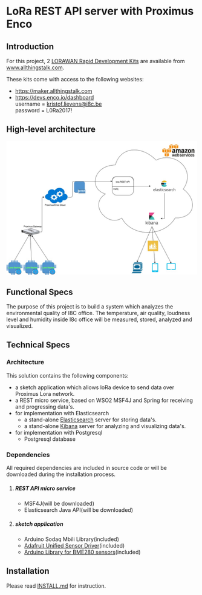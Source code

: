 # LoRa REST API server with Proximus Enco

## Introduction

For this project, 2 [LORAWAN Rapid Development Kits](http://www.allthingstalk.com/lorawan-rapid-development-kit) are available from www.allthingstalk.com.  

These kits come with access to the following websites:

* https://maker.allthingstalk.com  
* https://devs.enco.io/dashboard  
username = kristof.lievens@i8c.be  
password = L0Ra2017!   


## High-level architecture
![architect](doc/img/lora-proximus-enco.jpg)
## Functional Specs

The purpose of this project is to build a system which analyzes the environmental quality of I8C office. The temperature, air quality, loudness level and humidity inside I8c office will be measured, stored, analyzed and visualized.

## Technical Specs
### Architecture
This solution contains the following components:  

* a sketch application which allows loRa device to send data over Proximus Lora network.
* a REST micro service, based on WSO2 MSF4J and Spring for receiving and progressing data's.
* for implementation with Elasticsearch
	* a stand-alone [Elasticsearch](https://www.elastic.co) server for storing data's.
	* a stand-alone [Kibana](https://www.elastic.co/products/kibana) server for analyzing and visualizing data's.
* for implementation with Postgresql
	* Postgresql database

### Dependencies
All required dependencies are included in source code or will be downloaded during the installation process.

1. ##### REST API micro service
	* MSF4J(will be downloaded)
	* Elasticsearch Java API(will be downloaded)

2. ##### sketch application
	* Arduino Sodaq Mbili Library(included)
	* [Adafruit Unified Sensor Driver](https://github.com/adafruit/Adafruit_Sensor)(included)
	* [Arduino Library for BME280 sensors](https://github.com/adafruit/Adafruit_BME280_Library)(included)
	
## Installation

Please read [INSTALL.md](src/install/INSTALL.md) for instruction.